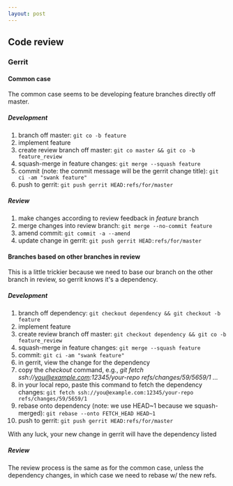 ```yaml
---
layout: post
---
```


## Code review

### Gerrit

#### Common case

The common case seems to be developing feature branches directly off master.

##### Development

1. branch off master: `git co -b feature`
1. implement feature
1. create review branch off master: `git co master && git co -b feature_review`
1. squash-merge in feature changes: `git merge --squash feature`
1. commit (note: the commit message will be the gerrit change title): `git ci -am "swank feature"`
1. push to gerrit: `git push gerrit HEAD:refs/for/master`

##### Review

1. make changes according to review feedback in _feature_ branch
1. merge changes into review branch: `git merge --no-commit feature`
1. amend commit: `git commit -a --amend`
1. update change in gerrit: `git push gerrit HEAD:refs/for/master`

#### Branches based on other branches in review

This is a little trickier because we need to base our branch on the other branch in review, so gerrit knows it's a dependency.

##### Development

1. branch off dependency: `git checkout dependency && git checkout -b feature`
1. implement feature
1. create review branch off master: `git checkout dependency && git co -b feature_review`
1. squash-merge in feature changes: `git merge --squash feature`
1. commit: `git ci -am "swank feature"`
1. in gerrit, view the change for the dependency
1. copy the _checkout_ command, e.g., _git fetch ssh://you@example.com:12345/your-repo refs/changes/59/5659/1 ..._
1. in your local repo, paste this command to fetch the dependency changes: `git fetch ssh://you@example.com:12345/your-repo refs/changes/59/5659/1`
1. rebase onto dependency (note: we use HEAD~1 because we squash-merged): `git rebase --onto FETCH_HEAD HEAD~1`
1. push to gerrit: `git push gerrit HEAD:refs/for/master`

With any luck, your new change in gerrit will have the dependency listed

##### Review

The review process is the same as for the common case, unless the dependency changes, in which case we need to rebase w/ the new refs.
